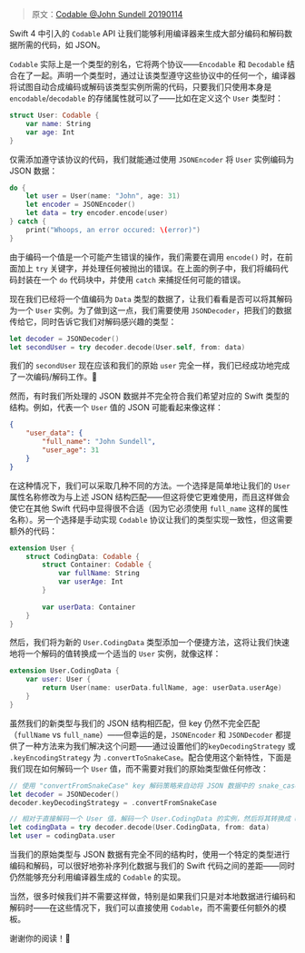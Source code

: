 > 原文：[Codable @John Sundell 20190114](https://www.swiftbysundell.com/basics/codable/)



Swift 4 中引入的 `Codable` API 让我们能够利用编译器来生成大部分编码和解码数据所需的代码，如 JSON。

`Codable` 实际上是一个类型的别名，它将两个协议——`Encodable` 和 `Decodable` 结合在了一起。声明一个类型时，通过让该类型遵守这些协议中的任何一个，编译器将试图自动合成编码或解码该类型实例所需的代码，只要我们只使用本身是 `encodable`/`decodable` 的存储属性就可以了——比如在定义这个 `User` 类型时：

```swift
struct User: Codable {
    var name: String
    var age: Int
}
```

仅需添加遵守该协议的代码，我们就能通过使用 `JSONEncoder` 将 `User` 实例编码为 JSON 数据：

```swift
do {
    let user = User(name: "John", age: 31)
    let encoder = JSONEncoder()
    let data = try encoder.encode(user)
} catch {
    print("Whoops, an error occured: \(error)")
}
```

由于编码一个值是一个可能产生错误的操作，我们需要在调用 `encode()` 时，在前面加上 `try` 关键字，并处理任何被抛出的错误。在上面的例子中，我们将编码代码封装在一个 `do` 代码块中，并使用 `catch` 来捕捉任何可能的错误。

现在我们已经将一个值编码为 `Data` 类型的数据了，让我们看看是否可以将其解码为一个 `User` 实例。为了做到这一点，我们需要使用 `JSONDecoder`，把我们的数据传给它，同时告诉它我们对解码感兴趣的类型：

```swift
let decoder = JSONDecoder()
let secondUser = try decoder.decode(User.self, from: data)
```

我们的 `secondUser` 现在应该和我们的原始 `user` 完全一样，我们已经成功地完成了一次编码/解码工作。🎉

然而，有时我们所处理的 JSON 数据并不完全符合我们希望对应的 Swift 类型的结构。例如，代表一个 `User` 值的 JSON 可能看起来像这样：

```json
{
    "user_data": {
        "full_name": "John Sundell",
        "user_age": 31
    }
}
```

在这种情况下，我们可以采取几种不同的方法。一个选择是简单地让我们的 `User` 属性名称修改为与上述 JSON 结构匹配——但这将使它更难使用，而且这样做会使它在其他 Swift 代码中显得很不合适（因为它必须使用 `full_name` 这样的属性名称）。另一个选择是手动实现 `Codable` 协议让我们的类型实现一致性，但这需要额外的代码：

```swift
extension User {
    struct CodingData: Codable {
        struct Container: Codable {
            var fullName: String
            var userAge: Int
        }
        
        var userData: Container
    }
}
```

然后，我们将为新的 `User.CodingData` 类型添加一个便捷方法，这将让我们快速地将一个解码的值转换成一个适当的 `User` 实例，就像这样：

```swift
extension User.CodingData {
    var user: User {
        return User(name: userData.fullName, age: userData.userAge)
    }
}
```

虽然我们的新类型与我们的 JSON 结构相匹配，但 key 仍然不完全匹配（`fullName` vs `full_name`）——但幸运的是，`JSONEncoder` 和 `JSONDecoder` 都提供了一种方法来为我们解决这个问题——通过设置他们的`keyDecodingStrategy` 或 `.keyEncodingStrategy` 为 `.convertToSnakeCase`。配合使用这个新特性，下面是我们现在如何解码一个 `User` 值，而不需要对我们的原始类型做任何修改：

```swift
// 使用 "convertFromSnakeCase" key 解码策略来自动将 JSON 数据中的 snake_case 格式的 key 转换为 camelCase 格式
let decoder = JSONDecoder()
decoder.keyDecodingStrategy = .convertFromSnakeCase

// 相对于直接解码一个 User 值，解码一个 User.CodingData 的实例，然后将其转换成 user
let codingData = try decoder.decode(User.CodingData, from: data)
let user = codingData.user
```

当我们的原始类型与 JSON 数据有完全不同的结构时，使用一个特定的类型进行编码和解码，可以很好地弥补序列化数据与我们的 Swift 代码之间的差距——同时仍然能够充分利用编译器生成的 `Codable` 的实现。

当然，很多时候我们并不需要这样做，特别是如果我们只是对本地数据进行编码和解码时——在这些情况下，我们可以直接使用 `Codable`，而不需要任何额外的模板。

谢谢你的阅读！🚀
